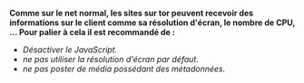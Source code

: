 **Comme sur le net normal, les sites sur tor peuvent recevoir des informations sur le client comme sa résolution d'écran, le nombre de CPU, ... Pour palier à cela il est recommandé de :**
- *Désactiver le JavaScript.*
- *ne pas utiliser la résolution d'écran par défaut.*
- *ne pas poster de média possédant des métadonnées.*
